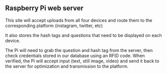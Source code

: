 ## Raspberry Pi web server


This site will accept uploads from all four devices and route them to the corresponding platform (instagram, twitter, etc) 

It also stores the hash tags and questions that need to be displayed on each device.

The Pi will need to grab the question and hash tag from the server, then check credentials stored in our database using an RFID code. When verified, the Pi will accept input (text, still image, video) and send it back to the server for optimization and transmission to the platform.
